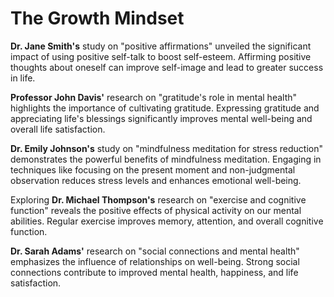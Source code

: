 # The Growth Mindset

**Dr. Jane Smith's** study on "positive affirmations" unveiled the significant impact of using positive self-talk to boost self-esteem. Affirming positive  thoughts about oneself can improve self-image and lead to greater success in life.

**Professor John Davis'** research on "gratitude's role in mental health" highlights the importance of cultivating gratitude. Expressing gratitude and appreciating life's blessings significantly improves mental well-being and overall life satisfaction.

**Dr. Emily Johnson's** study on "mindfulness meditation for stress reduction" demonstrates the powerful benefits of mindfulness meditation. Engaging in techniques like focusing on the present moment and non-judgmental observation reduces stress levels and enhances emotional well-being. 

Exploring **Dr. Michael Thompson's** research on "exercise and cognitive function" reveals the positive effects of physical activity on our mental abilities. Regular exercise improves memory, attention, and overall cognitive function. 

**Dr. Sarah Adams'** research on "social connections and mental health" emphasizes the influence of relationships on well-being. Strong social connections contribute to improved mental health, happiness, and life satisfaction.
